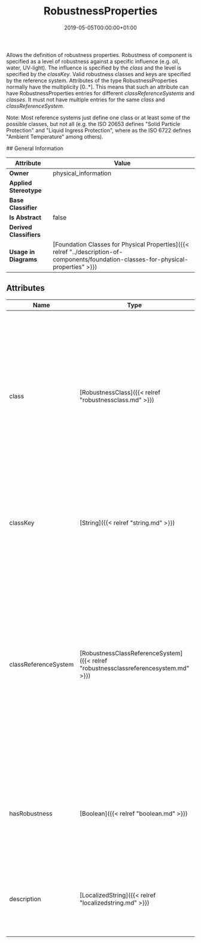 ﻿---
title: RobustnessProperties
toc: false
type: specs
date: "2019-05-05T00:00:00+01:00"
draft: false
menu_name: vec120

# Prev/next pager order (if `docs_section_pager` enabled in `params.toml`)
weight: 
---
<html>   <head>     </head>   <body>     <p> Allows the definition of robustness properties. Robustness of component is specified as a level of robustness against a specific influence (e.g. oil, water, UV-light). The influence is specified by the <i>class</i> and the level is specified by the <i>classKey</i>. Valid robustness classes and keys are specified by the reference system. Attributes of the type RobustnessProperties normally have the multiplicity [0..*]. This means that such an attribute can have RobustnessProperties entries for different <i>classReferenceSystems</i> and <i>classes</i>. It must not have multiple entries for the same <i>class</i> and <i>classReferenceSystem</i>.     </p>      <p> Note: Most reference systems just define one class or at least some of the possible classes, but not all (e.g. the ISO 20653 defines &quot;Solid Particle Protection&quot; and &quot;Liquid&#160;Ingress&#160;Protection&quot;, where as the ISO 6722 defines &quot;Ambient&#160;Temperature&quot; among others).     </p>    </body> </html> 
## General Information

| Attribute               | Value |
|-------------------------|-------|
| **Owner**               | physical_information |
| **Applied Stereotype**  |   |
| **Base Classifier**     |   |
| **Is Abstract**         | false |
| **Derived Classifiers** |   |
| **Usage in Diagrams**   | [Foundation Classes for Physical Properties]({{< relref "../description-of-components/foundation-classes-for-physical-properties" >}})<br/>  |

## Attributes
|  Name  |  Type  |  Mult.  |  Description  |  Owning Classifier  |
|--------|--------|---------|---------------|--------------|
|class | [RobustnessClass]({{< relref "robustnessclass.md" >}}) | 1 | <html>   <head>     </head>   <body>     <p> Specifies the identifier of a robustness class defined by the robustness class reference system. Robustness classes are for example: oil, petrol, UV, water. Specific known and used classes are defined in an open enumeration.      </p>    </body> </html>  | [RobustnessProperties]({{< relref "robustnessproperties.md" >}}) |
|classKey | [String]({{< relref "string.md" >}}) | 0..1 | <html>   <head>     </head>   <body>     <p> Specifies a key for the robustness level defined in the specified robustness class (e.g. A, B, C).      </p>    </body> </html>  | [RobustnessProperties]({{< relref "robustnessproperties.md" >}}) |
|classReferenceSystem | [RobustnessClassReferenceSystem]({{< relref "robustnessclassreferencesystem.md" >}}) | 1 | <html>   <head>     </head>   <body>     <p> The identification of the robustness class reference system, which is defining possible values and the semantic of robustness classes and robustness class keys. Specific known and used reference systems are defined in an open enumeration.     </p>    </body> </html>  | [RobustnessProperties]({{< relref "robustnessproperties.md" >}}) |
|hasRobustness | [Boolean]({{< relref "boolean.md" >}}) | 1 | <html><body><p>Specifies if the described element has a robustness in the specified robustness class. (see KBLFRM-260) </p></body></html> | [RobustnessProperties]({{< relref "robustnessproperties.md" >}}) |
|description | [LocalizedString]({{< relref "localizedstring.md" >}}) | 0..* | <html><body><p>On optional human readable description of the robustnes (e.g. the name).  </p></body></html> | [RobustnessProperties]({{< relref "robustnessproperties.md" >}}) |

